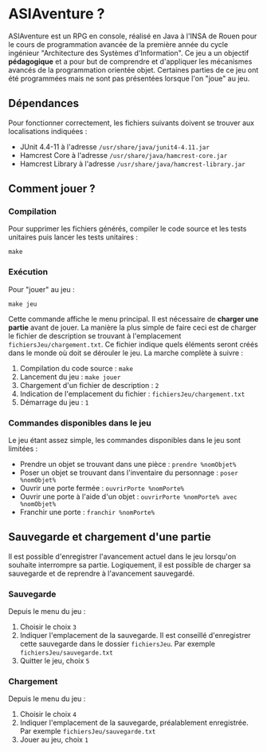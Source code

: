 # ASIAventure ?
ASIAventure est un RPG en console, réalisé en Java à l'INSA de Rouen pour le cours de programmation avancée de la première année du cycle ingénieur "Architecture des Systèmes d'Information". Ce jeu a un objectif **pédagogique** et a pour but de comprendre et d'appliquer les mécanismes avancés de la programmation orientée objet. Certaines parties de ce jeu ont été programmées mais ne sont pas présentées lorsque l'on "joue" au jeu.

## Dépendances
Pour fonctionner correctement, les fichiers suivants doivent se trouver aux localisations indiquées :

- JUnit 4.4-11 à l'adresse `/usr/share/java/junit4-4.11.jar`
- Hamcrest Core à l'adresse `/usr/share/java/hamcrest-core.jar`
- Hamcrest Library à l'adresse `/usr/share/java/hamcrest-library.jar`

## Comment jouer ?
### Compilation
Pour supprimer les fichiers générés, compiler le code source et les tests unitaires puis lancer les tests unitaires :

	make

### Exécution
Pour "jouer" au jeu :

	make jeu

Cette commande affiche le menu principal. Il est nécessaire de **charger une partie** avant de jouer. La manière la plus simple de faire ceci est de charger le fichier de description se trouvant à l'emplacement `fichiersJeu/chargement.txt`. Ce fichier indique quels éléments seront créés dans le monde où doit se dérouler le jeu. La marche complète à suivre :

1. Compilation du code source : `make`
2. Lancement du jeu : `make jouer`
3. Chargement d'un fichier de description : `2`
4. Indication de l'emplacement du fichier : `fichiersJeu/chargement.txt`
5. Démarrage du jeu : `1`

### Commandes disponibles dans le jeu
Le jeu étant assez simple, les commandes disponibles dans le jeu sont limitées :

- Prendre un objet se trouvant dans une pièce : `prendre %nomObjet%`
- Poser un objet se trouvant dans l'inventaire du personnage : `poser %nomObjet%`
- Ouvrir une porte fermée : `ouvrirPorte %nomPorte%`
- Ouvrir une porte à l'aide d'un objet : `ouvrirPorte %nomPorte% avec %nomObjet%`
- Franchir une porte : `franchir %nomPorte%`

## Sauvegarde et chargement d'une partie
Il est possible d'enregistrer l'avancement actuel dans le jeu lorsqu'on souhaite interrompre sa partie. Logiquement, il est possible de charger sa sauvegarde et de reprendre à l'avancement sauvegardé.

### Sauvegarde
Depuis le menu du jeu :

1. Choisir le choix `3`
2. Indiquer l'emplacement de la sauvegarde. Il est conseillé d'enregistrer cette sauvegarde dans le dossier `fichiersJeu`. Par exemple `fichiersJeu/sauvegarde.txt`
3. Quitter le jeu, choix `5`

### Chargement
Depuis le menu du jeu :

1. Choisir le choix `4`
2. Indiquer l'emplacement de la sauvegarde, préalablement enregistrée. Par exemple `fichiersJeu/sauvegarde.txt`
3. Jouer au jeu, choix `1`